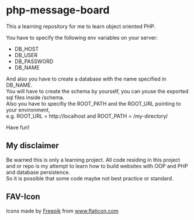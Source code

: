 # php-message-board
This a learning repository for me to learn object oriented PHP.

You have to specify the following env variables on your server:

- DB_HOST
- DB_USER
- DB_PASSWORD
- DB_NAME

And also you have to create a database with the name specified in DB_NAME.  
You will have to create the schema by yourself, you can youse the exported sql files inside /schema.  
Also you have to specifiy the ROOT_PATH and the ROOT_URL pointing to your environment,  
e.g. ROOT_URL = http://localhost and ROOT_PATH = /my-directory/  
  
Have fun!

## My disclaimer
Be warned this is only a learning project. All code residing in this project and or repo is my attempt to learn 
how to build websites with OOP and PHP and database persistence.  
So it is possible that some code maybe not best practice or standard.

## FAV-Icon
Icons made by <a href="https://www.freepik.com" title="Freepik">Freepik</a> from <a href="https://www.flaticon.com/" title="Flaticon">www.flaticon.com</a></div>

